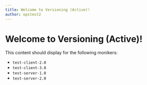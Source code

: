 ```yaml
---
title: Welcome to Versioning (Active)!
author: opstest2
---
```


# Welcome to Versioning (Active)!

This content should display for the following monikers:

* `test-client-2.0`
* `test-client-3.0`
* `test-server-1.0`
* `test-server-2.0`
